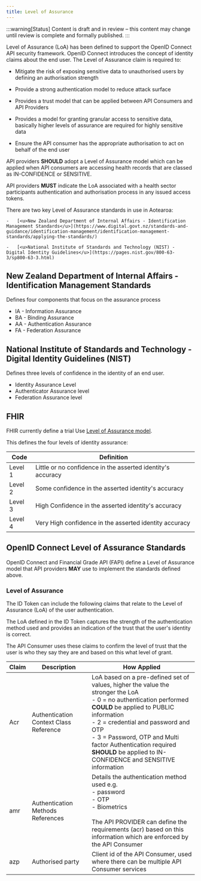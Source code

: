 ```yaml
---
title: Level of Assurance
---
```


:::warning[Status]
Content is draft and in review – this content may change until review is complete and formally published.
:::

Level of Assurance (LoA) has been defined to support the OpenID Connect API security framework. OpenID Connect introduces the concept of identity claims about the end user. The Level of Assurance claim is required to:

- Mitigate the risk of exposing sensitive data to unauthorised users by defining an authorisation strength

- Provide a strong authentication model to reduce attack surface

- Provides a trust model that can be applied between API Consumers and API Providers

- Provides a model for granting granular access to sensitive data, basically higher levels of assurance are required for highly sensitive data

- Ensure the API consumer has the appropriate authorisation to act on behalf of the end user

API providers **SHOULD** adopt a Level of Assurance model which can be applied when API consumers are accessing health records that are classed as IN-CONFIDENCE or SENSITIVE.

API providers **MUST** indicate the LoA associated with a health sector participants authentication and authorisation process in any issued access tokens.

There are two key Level of Assurance standards in use in Aotearoa:

    -   [<u>New Zealand Department of Internal Affairs - Identification Management Standards</u>](https://www.digital.govt.nz/standards-and-guidance/identification-management/identification-management-standards/applying-the-standards/)

    -   [<u>National Institute of Standards and Technology (NIST) - Digital Identity Guidelines</u>](https://pages.nist.gov/800-63-3/sp800-63-3.html)

## New Zealand Department of Internal Affairs - Identification Management Standards

Defines four components that focus on the assurance process

- IA  -   Information Assurance
- BA  -   Binding Assurance
- AA  -   Authentication Assurance
- FA  -   Federation Assurance

## National Institute of Standards and Technology - Digital Identity Guidelines (NIST)

Defines three levels of confidence in the identity of an end user.

- Identity Assurance Level
- Authenticator Assurance level
- Federation Assurance level

## FHIR

FHIR currently define a trial Use [<u>Level of Assurance model</u>](https://hl7.org/fhir/valueset-identity-assuranceLevel.html).

This defines the four levels of identity assurance:

|Code|Definition|
|---|---|
|Level 1| Little or no confidence in the asserted identity's  accuracy|
|Level 2|Some confidence in the asserted identity's accuracy|
|Level 3| High Confidence in the asserted identity's accuracy
|Level 4 |Very High confidence in the asserted identity accuracy|

## OpenID Connect Level of Assurance Standards

OpenID Connect and Financial Grade API (FAPI) define a Level of Assurance model that API providers **MAY** use to implement the standards defined above.

### Level of Assurance

The ID Token can include the following claims that relate to the Level of Assurance (LoA) of the user authentication.

The LoA defined in the ID Token captures the strength of the authentication method used and provides an indication of the trust that the user's identity is correct.

The API Consumer uses these claims to confirm the level of trust that the user is who they say they are and based on this what level of grant.

|Claim| Description| How Applied|
|---|---|---|
|Acr|Authentication Context Class Reference| LoA based on a pre-defined set of values, higher the value the stronger the LoA<br/>-  0 = no authentication performed **COULD** be applied to PUBLIC information<br/>-   2 = credential and password and OTP<br/>-   3 = Password, OTP and Multi factor Authentication required **SHOULD** be applied to IN-CONFIDENCE and SENSITIVE information|
|amr|Authentication Methods References|Details the authentication method used e.g.<br/>-    password<br/>-  OTP<br/>-   Biometrics<br/><br/> The API PROVIDER can define the requirements (acr) based on this information which are enforced by the API Consumer  |
|azp| Authorised party| Client id of the API Consumer, used where there can be multiple API Consumer services|
